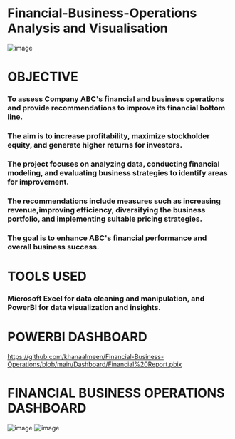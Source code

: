 # Financial-Business-Operations Analysis and Visualisation

![image](https://github.com/khanaalmeen/Financial-Business-Operations/assets/106391555/a28b292b-fa86-41f7-b441-199caa603d5a)


# OBJECTIVE
### To assess Company ABC's financial and business operations and provide recommendations to improve its financial bottom line.
### The aim is to increase profitability, maximize stockholder equity, and generate higher returns for investors. 
### The project focuses on analyzing data, conducting financial modeling, and evaluating business strategies to identify areas for improvement.
### The recommendations include measures such as increasing revenue,improving efficiency, diversifying the business portfolio, and implementing suitable pricing strategies.
### The goal is to enhance ABC's financial performance and overall business success.



# TOOLS USED
###  Microsoft Excel for data cleaning and manipulation, and PowerBI for data visualization and insights.



# POWERBI DASHBOARD
https://github.com/khanaalmeen/Financial-Business-Operations/blob/main/Dashboard/Financial%20Report.pbix




# FINANCIAL BUSINESS OPERATIONS DASHBOARD

![image](https://github.com/khanaalmeen/Financial-Business-Operations/assets/106391555/d7e93a54-a365-4e59-bfdd-113cef32dc5d)
![image](https://github.com/khanaalmeen/Financial-Business-Operations/assets/106391555/0ade0d99-dc54-4c0d-8a3c-6e265bc867e0)

